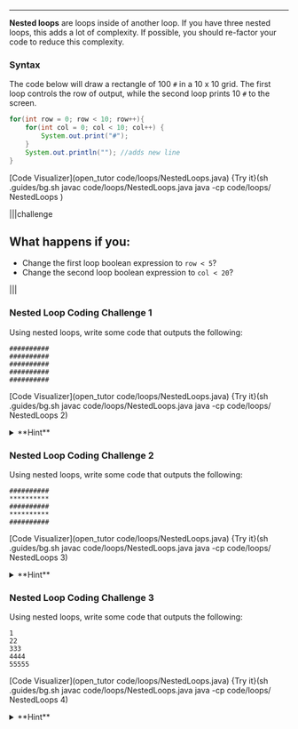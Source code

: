---

**Nested loops** are loops inside of another loop. If you have three nested loops, this adds a lot of complexity. If possible, you should re-factor your code to reduce this complexity.

### Syntax
The code below will draw a rectangle of 100 `#` in a 10 x 10 grid. The first loop controls the row of output, while the second loop prints 10 `#` to the screen.

```java
for(int row = 0; row < 10; row++){
    for(int col = 0; col < 10; col++) {
        System.out.print("#");
    }
    System.out.println(""); //adds new line
}
```

[Code Visualizer](open_tutor code/loops/NestedLoops.java)
{Try it}(sh .guides/bg.sh javac code/loops/NestedLoops.java java -cp code/loops/ NestedLoops )

|||challenge
## What happens if you:
* Change the first loop boolean expression to `row < 5`?
* Change the second loop boolean expression to `col < 20`?

|||

### Nested Loop Coding Challenge 1
Using nested loops, write some code that outputs the following:

```
##########
##########
##########
##########
##########
```

[Code Visualizer](open_tutor code/loops/NestedLoops.java)
{Try it}(sh .guides/bg.sh javac code/loops/NestedLoops.java java -cp code/loops/ NestedLoops 2)
<details><summary>**Hint**</summary>The output is the same character (`#`). Make sure that your nested loops have the right numbers in the boolean expressions to get the appropriate number of rows and columns.</details>

### Nested Loop Coding Challenge 2
Using nested loops, write some code that outputs the following:

```
##########
**********
##########
**********
##########
```

[Code Visualizer](open_tutor code/loops/NestedLoops.java)
{Try it}(sh .guides/bg.sh javac code/loops/NestedLoops.java java -cp code/loops/ NestedLoops 3)
<details><summary>**Hint**</summary>The output is a `#` when the outer loop variable is even (0, 2, 4) and a `*` when the outer loop variable is odd (1, 3).</details>

### Nested Loop Coding Challenge 3
Using nested loops, write some code that outputs the following:

```
1
22
333
4444
55555
```

[Code Visualizer](open_tutor code/loops/NestedLoops.java)
{Try it}(sh .guides/bg.sh javac code/loops/NestedLoops.java java -cp code/loops/ NestedLoops 4)
<details><summary>**Hint**</summary>First, the outer loop does not start with 0. Second, the inner loop runs the same amount of times as the row number.</details>